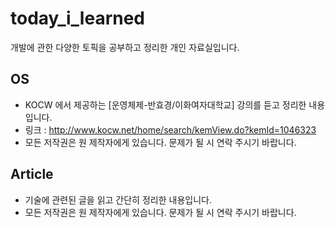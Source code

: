 # today_i_learned
개발에 관한 다양한 토픽을 공부하고 정리한 개인 자료실입니다.

## OS
* KOCW 에서 제공하는 [운영체제-반효경/이화여자대학교] 강의를 듣고 정리한 내용입니다. 
* 링크 : http://www.kocw.net/home/search/kemView.do?kemId=1046323
* 모든 저작권은 원 제작자에게 있습니다. 문제가 될 시 연락 주시기 바랍니다.

## Article
* 기술에 관련된 글을 읽고 간단히 정리한 내용입니다.
* 모든 저작권은 원 제작자에게 있습니다. 문제가 될 시 연락 주시기 바랍니다.
